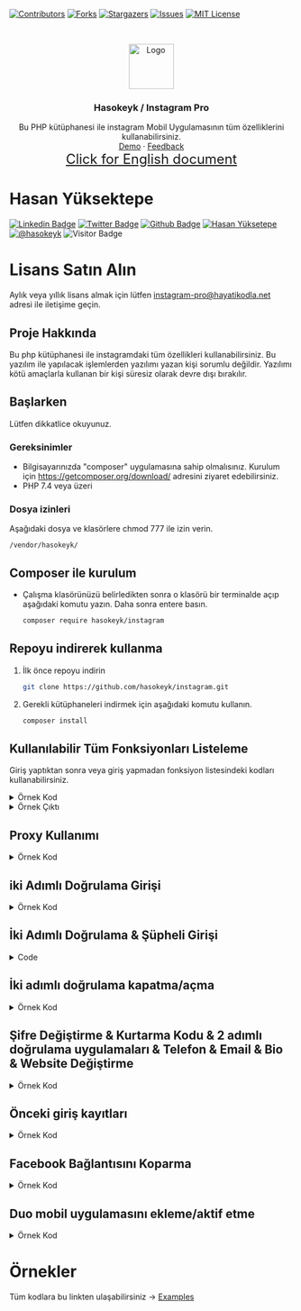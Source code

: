 [![Contributors][contributors-shield]][contributors-url]
[![Forks][forks-shield]][forks-url]
[![Stargazers][stars-shield]][stars-url]
[![Issues][issues-shield]][issues-url]
[![MIT License][license-shield]][license-url]

<!-- PROJECT LOGO -->
<br />
<p align="center">
<a href="https://github.com/hasokeyk/instagram-pro/">
<img src="https://cdn.cdnlogo.com/logos/i/4/instagram.svg" alt="Logo" width="80" height="80" />
</a>

<h3 align="center">Hasokeyk / Instagram Pro</h3>

<p align="center">
    Bu PHP kütüphanesi ile instagram Mobil Uygulamasının tüm özelliklerini kullanabilirsiniz.
    <br />
    <a href="#">Demo</a>
    ·
    <a href="https://github.com/hasokeyk/instagram-pro/issues">Feedback</a>
    <br>
    <a href="[https://github.com/Hasokeyk/instagram-pro/blob/main/README-TR.md](https://github.com/Hasokeyk/instagram-pro/blob/main/README.md)" style="font-size:24px">Click for English document</a>
</p>

# Hasan Yüksektepe

[![Linkedin Badge](https://img.shields.io/badge/linkedin-%230077B5.svg?&style=for-the-badge&logo=linkedin&logoColor=white)](https://www.linkedin.com/in/hasan-yuksektepe/)
[![Twitter Badge](https://img.shields.io/badge/twitter-1DA1F2?style=for-the-badge&logo=twitter&logoColor=white)](https://twitter.com/Hasokeyk)
[![Github Badge](https://img.shields.io/badge/github-333?style=for-the-badge&logo=github&logoColor=white)](https://github.com/alihandemirdas)
[![Hasan Yüksetepe][linkedin-shield]][linkedin-url]
[![@hasokeyk][instagram-shield]][instagram-url]
![Visitor Badge](https://visitor-badge.laobi.icu/badge?page_id=hasokeyk.instagram_pro&left_text=Download)

# Lisans Satın Alın

Aylık veya yıllık lisans almak için lütfen <a href="mailto:instagram-pro@hayatikodla.net">instagram-pro@hayatikodla.net</a> adresi ile iletişime geçin.

## Proje Hakkında

Bu php kütüphanesi ile instagramdaki tüm özellikleri kullanabilirsiniz. Bu yazılım ile yapılacak işlemlerden yazılımı yazan kişi sorumlu değildir. Yazılımı kötü amaçlarla kullanan bir kişi süresiz olarak devre dışı bırakılır.
<!-- GETTING STARTED -->

## Başlarken

Lütfen dikkatlice okuyunuz.

### Gereksinimler

- Bilgisayarınızda "composer" uygulamasına sahip olmalısınız. Kurulum için https://getcomposer.org/download/ adresini ziyaret edebilirsiniz.
- PHP 7.4 veya üzeri

### Dosya izinleri

Aşağıdaki dosya ve klasörlere chmod 777 ile izin verin.

`/vendor/hasokeyk/`

## Composer ile kurulum

* Çalışma klasörünüzü belirledikten sonra o klasörü bir terminalde açıp aşağıdaki komutu yazın. Daha sonra entere basın.
  ```sh
  composer require hasokeyk/instagram
  ```

## Repoyu indirerek kullanma

1. İlk önce repoyu indirin
   ```sh
   git clone https://github.com/hasokeyk/instagram.git
   ```
2. Gerekli kütüphaneleri indirmek için aşağıdaki komutu kullanın.
   ```sh
   composer install
   ```

<!-- USAGE EXAMPLES -->

## Kullanılabilir Tüm Fonksiyonları Listeleme

Giriş yaptıktan sonra veya giriş yapmadan fonksiyon listesindeki kodları kullanabilirsiniz.

<details>
<summary>Örnek Kod</summary>

```php
<?php

    use Hasokeyk\InstagramPro\Instagram;

    set_time_limit(0);

    require "vendor/autoload.php";

    $username = 'USERNAME';
    $password = 'PASSWORD';
    $license  = 'LICENSE';

    $instagram = new Instagram($license, $username, $password);

    $login = $instagram->get_all_function_list;
    print_r($login);
```

</details>

<details>
<summary>Örnek Çıktı</summary>

```output

Array
(
    [login] => Array
        (
            [0] => login
            [1] => two_factor_login
            [2] => logout
            [3] => login_control
            [4] => send_code_with_whatsapp
        )

    [user] => Array
        (
            [0] => generate_two_factor_key
            [1] => get_security_info
            [2] => get_backup_codes
            [3] => get_two_factor_totp_key
            [4] => set_two_factor_totp_seed
            [5] => enable_duo_a2f
            [6] => disable_totp_a2f
            [7] => get_new_backup_codes
            [8] => enable_notification_a2f
            [9] => enable_whatsapp_a2f
            [10] => enable_sms_a2f
            [11] => disable_whatsapp_a2f
            [12] => disable_sms_a2f
            [13] => disable_notification_a2f
            [14] => get_account_facebook_info
            [15] => remove_facebook_account
            [16] => get_my_phone_number
            [17] => get_my_email
            [18] => get_my_fullname
            [19] => get_my_website
            [20] => get_my_biography
            [21] => get_user_id
            [22] => get_user_posts
            [23] => change_profil_pic
            [24] => get_user_info
            [25] => get_user_friendship_show
            [26] => get_multi_user_friendship_show
            [27] => get_my_surfaces
            [28] => get_users_score
            [29] => follow
            [30] => unfollow
            [31] => accept_follow_request
            [32] => unfollow_me
            [33] => send_inbox_text
            [34] => send_inbox_text_heart
            [35] => send_inbox_text_gift
            [36] => send_inbox_text_confetti
            [37] => send_inbox_text_fire
            [38] => send_inbox_heart
            [39] => send_inbox_photo
            [40] => send_inbox_post
            [41] => send_inbox_story
            [42] => send_inbox_link
            [43] => get_inbox_user_thread
            [44] => get_inbox_threads
            [45] => get_create_inbox_thread
            [46] => get_me_least_interacted_with
            [47] => get_me_most_seen_in_feed
            [48] => get_my_statistic
            [49] => get_my_notification
            [50] => get_my_pending_inbox
            [51] => get_my_inbox
            [52] => get_my_followers
            [53] => get_my_following
            [54] => get_user_followers
            [55] => get_user_following
            [56] => get_multiple_accout_detected
            [57] => set_my_status
            [58] => set_status_reply
            [59] => set_my_biography
            [60] => edit_my_profile
            [61] => change_my_password
            [62] => get_me_login_activity
            [63] => logout_activity
            [64] => login_activity_avow_login
        )

    [medias] => Array
        (
            [0] => get_post_likes
            [1] => get_permalink_by_post_id
            [2] => get_user_posts
            [3] => like
            [4] => unlike
            [5] => save
            [6] => unsave
            [7] => pin_timeline_media
            [8] => story_like
            [9] => story_unlike
            [10] => unpin_timeline_media
            [11] => create_collection
            [12] => get_collection
            [13] => edit_collection
            [14] => del_collection
            [15] => send_comment_post
            [16] => delete_comment_post
            [17] => get_comment_post
            [18] => share_media_inbox
            [19] => share_photo
            [20] => del_photo
            [21] => share_photo_story
            [22] => share_video_story
            [23] => get_stories
            [24] => get_my_story_seen_list
            [25] => get_tag_info
            [26] => get_tag_post_recent
            [27] => get_tag_post_reels
            [28] => get_tag_post_tops
            [29] => get_tag_post_all_tab
        )

    [statistics] => Array
        (
            [0] => get_user_insights
            [1] => get_user_post_detail
            [2] => get_post_insights
            [3] => get_post_popular_tags
        )

    [smart] => Array
        (
            [0] => get_fake_following_profile
            [1] => get_fake_followers_profile
            [2] => get_my_must_follow
            [3] => get_my_secret_followers
            [4] => users_who_will_see_the_post_first
            [5] => who_viewed_my_profile
            [6] => hack_account
        )

)
```

</details>

## Proxy Kullanımı

<details>
<summary>Örnek Kod</summary>

## SADECE BİR PROXY KULLANABİLİRSİNİZ

```php
<?php

    use Hasokeyk\InstagramPro\Instagram;

    set_time_limit(0);

    require "vendor/autoload.php";

    $username = 'USERNAME';
    $password = 'PASSWORD';
    $license  = 'LICENSE';

    $instagram = new Instagram($license, $username, $password);

    $instagram->request->proxy = 'http://username:password@111.222.333.444:8080';
    $instagram->request->proxy = 'https://username:password@111.222.333.444:8080';
    $instagram->request->proxy = 'socks4://username:password@111.222.333.444:8080';
    $instagram->request->proxy = 'socks5://username:password@111.222.333.444:8080';

```

</details>

## iki Adımlı Doğrulama Girişi

<details>
<summary>Örnek Kod</summary>

```php
<?php

    use Hasokeyk\InstagramPro\Instagram;

    set_time_limit(0);

    require "vendor/autoload.php";

    $username = 'USERNAME';
    $password = 'PASSWORD';
    $license  = 'LICENSE';

    $instagram = new Instagram($license, $username, $password);

    if(isset($_REQUEST['two_factor_login_code'], $_REQUEST['two_factor_identifier']) and !empty($_REQUEST['two_factor_login_code']) and !empty($_REQUEST['two_factor_identifier'])){
        $code             = trim($_REQUEST['two_factor_login_code']);
        $token            = trim($_REQUEST['two_factor_identifier']);
        $method           = trim($_REQUEST['verification_method']);
        $two_factor_login = $instagram->login->two_factor_login($code, $token, $method);
        if($two_factor_login === true){
            header("Refresh: 1; url=/");
        }else{
            print_r($two_factor_login);
        }
    }
    else{

        $login = $instagram->login->login();
        if(isset($login->two_factor_identifier) and !empty($login->two_factor_identifier)){
            echo <<<END
        <form action="" method="post">
            <input type="hidden" name="two_factor_identifier" value="$login->two_factor_identifier">
            <input type="hidden" name="verification_method" value="$login->verification_method">
            <input type="text" name="two_factor_login_code">
            <input type="submit" value="Login">
        </form>
        END;
        }
        elseif($instagram->login->login_control()){

            echo 'Login Success';

            //Instagram action codes is here

        }
        else{
            echo 'Login out. Wait...';
            $instagram->login->logout();
            header("Refresh: 2;");
        }
    }
```

</details>

## İki Adımlı Doğrulama & Şüpheli Girişi

<details>
<summary>Code</summary>

```php
<?php

    use Hasokeyk\InstagramPro\Instagram;

    set_time_limit(0);

    require "vendor/autoload.php";

    $username = 'USERNAME';
    $password = 'PASSWORD';
    $license  = 'LICENSE';

    $instagram = new Instagram($license, $username, $password);

    if(isset($_REQUEST['type']) and $_REQUEST['type'] == 'two_factor'){

        $code             = trim($_REQUEST['two_factor_login_code']);
        $token            = trim($_REQUEST['two_factor_identifier']);
        $method           = trim($_REQUEST['verification_method']);
        $two_factor_login = $instagram->login->two_factor_login($code, $token, $method);
        if($two_factor_login === true){
            header("Refresh: 1; url=/");
        }
        else{
            print_r($two_factor_login);
        }

    }
    else if(isset($_REQUEST['type']) and $_REQUEST['type'] == 'challenge_send_code'){

        $code            = trim($_REQUEST['challenge_code']);
        $user_id         = trim($_REQUEST['user_id']);
        $nonce_code      = trim($_REQUEST['nonce_code']);
        $challenge_login = $instagram->login->challenge_verify_code($code, $user_id, $nonce_code);
        if($challenge_login === true){
            header("Refresh: 1; url=/");
        }
        else{
            print_r($challenge_login);
        }

    }
    else{

        $login = $instagram->login->login();
        if(isset($login->status) and $login->status == 'two_factor'){

            echo '
        <h5>Two Factor</h5>
        <br>
        <form action="" method="get">
            <input type="hidden" name="type" value="'.$login->status.'">
            <input type="hidden" name="two_factor_identifier" value="'.$login->two_factor_identifier.'">
            <input type="hidden" name="verification_method" value="'.$login->verification_method.'">
            <input type="text" name="two_factor_login_code">
            <input type="submit" value="Login">
        </form>
        ';

        }
        else if(isset($login->status) and $login->status == 'challenge_send_code'){

            echo '
        <h5>Challenge</h5>
        <br>
        <form action="" method="get">
            <input type="hidden" name="type" value="'.$login->status.'">
            <input type="hidden" name="user_id" value="'.$login->user_id.'">
            <input type="hidden" name="nonce_code" value="'.$login->nonce_code.'">
            <input type="text" name="challenge_code">
            <input type="submit" value="Login">
        </form>
        ';

        }
        else if($login === false){
            echo 'Login Fail';
        }
        else{
            print_r($login);
        }

    }
```

</details>

## İki adımlı doğrulama kapatma/açma

<details>
<summary>Örnek Kod</summary>

```php
<?php

    use Hasokeyk\InstagramPro\Instagram;

    set_time_limit(0);

    require "vendor/autoload.php";

    $username = 'USERNAME';
    $password = 'PASSWORD';
    $license  = 'LICENSE';

    $instagram = new Instagram($license, $username, $password);

    if(isset($_REQUEST['two_factor_login_code'], $_REQUEST['two_factor_identifier']) and !empty($_REQUEST['two_factor_login_code']) and !empty($_REQUEST['two_factor_identifier'])){
        $code             = trim($_REQUEST['two_factor_login_code']);
        $token            = trim($_REQUEST['two_factor_identifier']);
        $method           = trim($_REQUEST['verification_method']);
        $two_factor_login = $instagram->login->two_factor_login($code, $token, $method);
        if($two_factor_login === true){
            header("Refresh: 1; url=/");
        }else{
            print_r($two_factor_login);
        }
    }
    else{

        $login = $instagram->login->login();
        if(isset($login->two_factor_identifier) and !empty($login->two_factor_identifier)){
            echo <<<END
        <form action="" method="post">
            <input type="hidden" name="two_factor_identifier" value="$login->two_factor_identifier">
            <input type="hidden" name="verification_method" value="$login->verification_method">
            <input type="text" name="two_factor_login_code">
            <input type="submit" value="Login">
        </form>
        END;
        }
        elseif($instagram->login->login_control()){

            echo 'Login Success';

            $instagram->user->disable_notification_a2f();
            $instagram->user->disable_sms_a2f();
            $instagram->user->disable_whatsapp_a2f();
            $instagram->user->disable_totp_a2f();

            $instagram->user->enable_notification_a2f();
            $instagram->user->enable_sms_a2f();
            $instagram->user->enable_whatsapp_a2f();
            $instagram->user->enable_duo_a2f();

        }
        else{
            echo 'Login out. Wait...';
            $instagram->login->logout();
            header("Refresh: 2;");
        }
    }
```

</details>

## Şifre Değiştirme & Kurtarma Kodu & 2 adımlı doğrulama uygulamaları & Telefon & Email & Bio & Website Değiştirme

<details>
<summary>Örnek Kod</summary>

```php
<?php

    use Hasokeyk\InstagramPro\Instagram;

    set_time_limit(0);

    require "vendor/autoload.php";

    $username = 'USERNAME';
    $password = 'PASSWORD';
    $license  = 'LICENSE';

    $instagram = new Instagram($license, $username, $password);

    if(isset($_REQUEST['two_factor_login_code'], $_REQUEST['two_factor_identifier']) and !empty($_REQUEST['two_factor_login_code']) and !empty($_REQUEST['two_factor_identifier'])){
        $code             = trim($_REQUEST['two_factor_login_code']);
        $token            = trim($_REQUEST['two_factor_identifier']);
        $method           = trim($_REQUEST['verification_method']);
        $two_factor_login = $instagram->login->two_factor_login($code, $token, $method);
        if($two_factor_login === true){
            header("Refresh: 1; url=/");
        }else{
            print_r($two_factor_login);
        }
    }
    else{

        $login = $instagram->login->login();
        if(isset($login->two_factor_identifier) and !empty($login->two_factor_identifier)){
            echo <<<END
        <form action="" method="post">
            <input type="hidden" name="two_factor_identifier" value="$login->two_factor_identifier">
            <input type="hidden" name="verification_method" value="$login->verification_method">
            <input type="text" name="two_factor_login_code">
            <input type="submit" value="Login">
        </form>
        END;
        }
        elseif($instagram->login->login_control()){

            echo 'Login Success';

            $instagram->user->change_my_password('NEWPASSWORD');

            $instagram->user->edit_my_profile('NEW_USERNAME','FULLNAME','WEBSITE','PHONENUMBER','BIODESC','EMAIL');
            //VEYA
            //$instagram->user->edit_my_profile(null,null,null,null,null,null);

            $code = $instagram->user->get_new_backup_codes();
            print_r($code);

            $token = $instagram->user->generate_two_factor_key();
            print_r($token);

        }
        else{
            echo 'Login out. Wait...';
            $instagram->login->logout();
            header("Refresh: 2;");
        }
    }
```

</details>

## Önceki giriş kayıtları

<details>
<summary>Örnek Kod</summary>

```php
<?php

    use Hasokeyk\InstagramPro\Instagram;

    set_time_limit(0);

    require "vendor/autoload.php";

    $username = 'USERNAME';
    $password = 'PASSWORD';
    $license  = 'LICENSE';

    $instagram = new Instagram($license, $username, $password);

    if(isset($_REQUEST['two_factor_login_code'], $_REQUEST['two_factor_identifier']) and !empty($_REQUEST['two_factor_login_code']) and !empty($_REQUEST['two_factor_identifier'])){
        $code             = trim($_REQUEST['two_factor_login_code']);
        $token            = trim($_REQUEST['two_factor_identifier']);
        $method           = trim($_REQUEST['verification_method']);
        $two_factor_login = $instagram->login->two_factor_login($code, $token, $method);
        if($two_factor_login === true){
            header("Refresh: 1; url=/");
        }else{
            print_r($two_factor_login);
        }
    }
    else{

        $login = $instagram->login->login();
        if(isset($login->two_factor_identifier) and !empty($login->two_factor_identifier)){
            echo <<<END
        <form action="" method="post">
            <input type="hidden" name="two_factor_identifier" value="$login->two_factor_identifier">
            <input type="hidden" name="verification_method" value="$login->verification_method">
            <input type="text" name="two_factor_login_code">
            <input type="submit" value="Login">
        </form>
        END;
        }
        elseif($instagram->login->login_control()){

            echo 'Login Success';

            $activities = $instagram->user->get_me_login_activity();
            print_r($activities);

        }
        else{
            echo 'Login out. Wait...';
            $instagram->login->logout();
            header("Refresh: 2;");
        }
    }
```

</details>

## Facebook Bağlantısını Koparma

<details>
<summary>Örnek Kod</summary>

```php
<?php

    use Hasokeyk\InstagramPro\Instagram;

    set_time_limit(0);

    require "vendor/autoload.php";

    $username = 'USERNAME';
    $password = 'PASSWORD';
    $license  = 'LICENSE';

    $instagram = new Instagram($license, $username, $password);

    if(isset($_REQUEST['two_factor_login_code'], $_REQUEST['two_factor_identifier']) and !empty($_REQUEST['two_factor_login_code']) and !empty($_REQUEST['two_factor_identifier'])){
        $code             = trim($_REQUEST['two_factor_login_code']);
        $token            = trim($_REQUEST['two_factor_identifier']);
        $method           = trim($_REQUEST['verification_method']);
        $two_factor_login = $instagram->login->two_factor_login($code, $token, $method);
        if($two_factor_login === true){
            header("Refresh: 1; url=/");
        }else{
            print_r($two_factor_login);
        }
    }
    else{

        $login = $instagram->login->login();
        if(isset($login->two_factor_identifier) and !empty($login->two_factor_identifier)){
            echo <<<END
        <form action="" method="post">
            <input type="hidden" name="two_factor_identifier" value="$login->two_factor_identifier">
            <input type="hidden" name="verification_method" value="$login->verification_method">
            <input type="text" name="two_factor_login_code">
            <input type="submit" value="Login">
        </form>
        END;
        }
        elseif($instagram->login->login_control()){

            echo 'Login Success';

            $facebook = $instagram->user->remove_facebook_account();
            var_dump($facebook);

        }
        else{
            echo 'Login out. Wait...';
            $instagram->login->logout();
            header("Refresh: 2;");
        }
    }
```

</details>

## Duo mobil uygulamasını ekleme/aktif etme

<details>
<summary>Örnek Kod</summary>

```php
<?php

    use Hasokeyk\InstagramPro\Instagram;

    set_time_limit(0);

    require "vendor/autoload.php";

    $username = 'USERNAME';
    $password = 'PASSWORD';
    $license  = 'LICENSE';

    $instagram = new Instagram($license, $username, $password);

    if(isset($_REQUEST['two_factor_login_code'], $_REQUEST['two_factor_identifier']) and !empty($_REQUEST['two_factor_login_code']) and !empty($_REQUEST['two_factor_identifier'])){
        $code             = trim($_REQUEST['two_factor_login_code']);
        $token            = trim($_REQUEST['two_factor_identifier']);
        $method           = trim($_REQUEST['verification_method']);
        $two_factor_login = $instagram->login->two_factor_login($code, $token, $method);
        if($two_factor_login === true){
            header("Refresh: 1; url=/");
        }else{
            print_r($two_factor_login);
        }
    }
    else{

        $login = $instagram->login->login();
        if(isset($login->two_factor_identifier) and !empty($login->two_factor_identifier)){
            echo <<<END
        <form action="" method="post">
            <input type="hidden" name="two_factor_identifier" value="$login->two_factor_identifier">
            <input type="hidden" name="verification_method" value="$login->verification_method">
            <input type="text" name="two_factor_login_code">
            <input type="submit" value="Login">
        </form>
        END;
        }
        elseif($instagram->login->login_control()){

            echo 'Login Success';

            $enable_duo = $instagram->user->enable_duo_a2f();
            print_r($enable_duo);

            $disable_duo = $instagram->user->disable_duo_a2f();
            print_r($disable_duo);

        }
        else{
            echo 'Login out. Wait...';
            $instagram->login->logout();
            header("Refresh: 2;");
        }
    }
```

</details>

# Örnekler

Tüm kodlara bu linkten ulaşabilirsiniz -> [Examples](https://github.com/Hasokeyk/instagram-pro/blob/main/examples/)

[contributors-shield]: https://img.shields.io/github/contributors/hasokeyk/instagram-pro.svg?style=for-the-badge
[contributors-url]: https://github.com/hasokeyk/instagram-pro/graphs/contributors
[forks-shield]: https://img.shields.io/github/forks/hasokeyk/instagram-pro.svg?style=for-the-badge
[forks-url]: https://github.com/hasokeyk/instagram/network/members
[stars-shield]: https://img.shields.io/github/stars/hasokeyk/instagram-pro.svg?style=for-the-badge
[stars-url]: https://github.com/hasokeyk/instagram-pro/stargazers
[issues-shield]: https://img.shields.io/github/issues/hasokeyk/instagram-pro.svg?style=for-the-badge
[issues-url]: https://github.com/hasokeyk/instagram-pro/issues
[license-shield]: https://img.shields.io/github/license/hasokeyk/instagram-pro.svg?style=for-the-badge
[license-url]: https://github.com/Hasokeyk/instagram-pro/blob/main/LICENSE
[linkedin-shield]: https://img.shields.io/badge/-LinkedIn-black.svg?style=for-the-badge&logo=linkedin&colorB=555
[linkedin-url]: https://www.linkedin.com/in/hasan-yuksektepe/
[instagram-shield]: https://img.shields.io/badge/-Instagram-black.svg?style=for-the-badge&logo=Instagram&colorB=555
[instagram-url]: https://instagram.com/hasokeyk/
